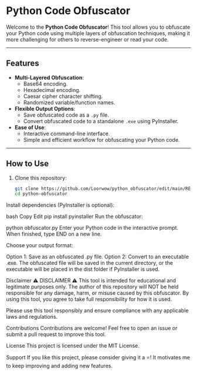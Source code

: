 # Python Code Obfuscator

Welcome to the **Python Code Obfuscator**! This tool allows you to obfuscate your Python code using multiple layers of obfuscation techniques, making it more challenging for others to reverse-engineer or read your code.

---

## Features

- **Multi-Layered Obfuscation**:
  - Base64 encoding.
  - Hexadecimal encoding.
  - Caesar cipher character shifting.
  - Randomized variable/function names.
- **Flexible Output Options**:
  - Save obfuscated code as a `.py` file.
  - Convert obfuscated code to a standalone `.exe` using PyInstaller.
- **Ease of Use**:
  - Interactive command-line interface.
  - Simple and efficient workflow for obfuscating your Python code.

---

## How to Use

1. Clone this repository:
   ```bash
   git clone https://github.com/Loorwow/python_obfuscator/edit/main/README.md
   cd python-obfuscator
Install dependencies (PyInstaller is optional):

bash
Copy
Edit
pip install pyinstaller
Run the obfuscator:

python obfuscator.py
Enter your Python code in the interactive prompt. When finished, type END on a new line.

Choose your output format:

Option 1: Save as an obfuscated .py file.
Option 2: Convert to an executable .exe.
The obfuscated file will be saved in the current directory, or the executable will be placed in the dist folder if PyInstaller is used.

Disclaimer
⚠️ DISCLAIMER ⚠️
This tool is intended for educational and legitimate purposes only. The author of this repository will NOT be held responsible for any damage, harm, or misuse caused by this obfuscator. By using this tool, you agree to take full responsibility for how it is used.

Please use this tool responsibly and ensure compliance with any applicable laws and regulations.

Contributions
Contributions are welcome! Feel free to open an issue or submit a pull request to improve this tool.

License
This project is licensed under the MIT License.

Support
If you like this project, please consider giving it a ⭐️! It motivates me to keep improving and adding new features.

